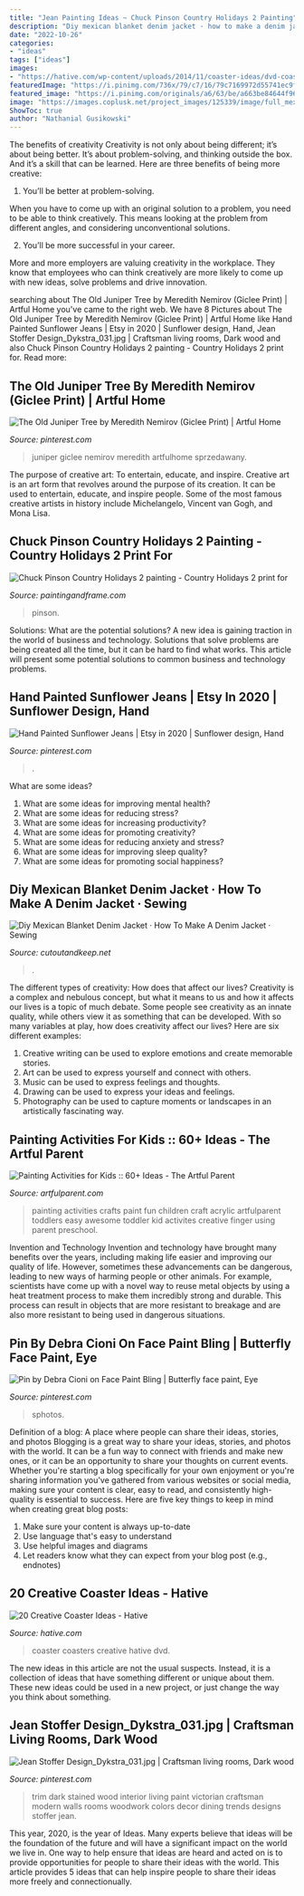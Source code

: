```yaml
---
title: "Jean Painting Ideas ~ Chuck Pinson Country Holidays 2 Painting"
description: "Diy mexican blanket denim jacket · how to make a denim jacket · sewing"
date: "2022-10-26"
categories:
- "ideas"
tags: ["ideas"]
images:
- "https://hative.com/wp-content/uploads/2014/11/coaster-ideas/dvd-coasters.jpg"
featuredImage: "https://i.pinimg.com/736x/79/c7/16/79c7169972d55741ec9f8a9d06f7ef02.jpg"
featured_image: "https://i.pinimg.com/originals/a6/63/be/a663be84644f968a7d2f45635bf36cdc.jpg"
image: "https://images.coplusk.net/project_images/125339/image/full_mex19.jpg"
ShowToc: true
author: "Nathanial Gusikowski"
---
```



The benefits of creativity
Creativity is not only about being different; it’s about being better. It’s about problem-solving, and thinking outside the box. And it’s a skill that can be learned. Here are three benefits of being more creative:
1. You’ll be better at problem-solving.

When you have to come up with an original solution to a problem, you need to be able to think creatively. This means looking at the problem from different angles, and considering unconventional solutions.

2. You’ll be more successful in your career.

More and more employers are valuing creativity in the workplace. They know that employees who can think creatively are more likely to come up with new ideas, solve problems and drive innovation.

	

		
searching about The Old Juniper Tree by Meredith Nemirov (Giclee Print) | Artful Home you've came to the right web. We have 8 Pictures about The Old Juniper Tree by Meredith Nemirov (Giclee Print) | Artful Home like Hand Painted Sunflower Jeans | Etsy in 2020 | Sunflower design, Hand, Jean Stoffer Design_Dykstra_031.jpg | Craftsman living rooms, Dark wood and also Chuck Pinson Country Holidays 2 painting - Country Holidays 2 print for. Read more:
		
    
## The Old Juniper Tree By Meredith Nemirov (Giclee Print) | Artful Home

<img loading=lazy src="https://i.pinimg.com/736x/79/c7/16/79c7169972d55741ec9f8a9d06f7ef02.jpg" onerror="this.onerror=null;this.src='https://tse4.mm.bing.net/th?id=OIP.AZPRDeAflhfzYzgyTBPZqgHaLI&amp;pid=15.1';" alt="The Old Juniper Tree by Meredith Nemirov (Giclee Print) | Artful Home">

_Source: pinterest.com_

>juniper giclee nemirov meredith artfulhome sprzedawany. 

	

The purpose of creative art: To entertain, educate, and inspire.
Creative art is an art form that revolves around the purpose of its creation. It can be used to entertain, educate, and inspire people. Some of the most famous creative artists in history include Michelangelo, Vincent van Gogh, and Mona Lisa.

    
## Chuck Pinson Country Holidays 2 Painting - Country Holidays 2 Print For

<img loading=lazy src="https://paintingandframe.com/art-imgs/chuck_pinson/country_holidays_2-19899.jpg" onerror="this.onerror=null;this.src='https://tse1.mm.bing.net/th?id=OIP.dU1gsoB97NzRb66z2Wwf2wHaFi&amp;pid=15.1';" alt="Chuck Pinson Country Holidays 2 painting - Country Holidays 2 print for">

_Source: paintingandframe.com_

>pinson. 

	

Solutions: What are the potential solutions?
A new idea is gaining traction in the world of business and technology. Solutions that solve problems are being created all the time, but it can be hard to find what works. This article will present some potential solutions to common business and technology problems.

    
## Hand Painted Sunflower Jeans | Etsy In 2020 | Sunflower Design, Hand

<img loading=lazy src="https://i.pinimg.com/736x/d3/7b/64/d37b64c460999e5e2163efa7288dce66.jpg" onerror="this.onerror=null;this.src='https://tse1.mm.bing.net/th?id=OIP.vbuZ1i0yd0XyTEO3PTUK7wHaME&amp;pid=15.1';" alt="Hand Painted Sunflower Jeans | Etsy in 2020 | Sunflower design, Hand">

_Source: pinterest.com_

>. 

	

What are some ideas?
1. What are some ideas for improving mental health? 
2. What are some ideas for reducing stress? 
3. What are some ideas for increasing productivity? 
4. What are some ideas for promoting creativity?
5. What are some ideas for reducing anxiety and stress? 
6. What are some ideas for improving sleep quality?
7. What are some ideas for promoting social happiness?

    
## Diy Mexican Blanket Denim Jacket · How To Make A Denim Jacket · Sewing

<img loading=lazy src="https://images.coplusk.net/project_images/125339/image/full_mex19.jpg" onerror="this.onerror=null;this.src='https://tse4.mm.bing.net/th?id=OIP.gP0VjOwwBIfiDjBxDaxKSAHaKJ&amp;pid=15.1';" alt="Diy Mexican Blanket Denim Jacket · How To Make A Denim Jacket · Sewing">

_Source: cutoutandkeep.net_

>. 

	

The different types of creativity: How does that affect our lives?
Creativity is a complex and nebulous concept, but what it means to us and how it affects our lives is a topic of much debate. Some people see creativity as an innate quality, while others view it as something that can be developed. With so many variables at play, how does creativity affect our lives? Here are six different examples: 
1. Creative writing can be used to explore emotions and create memorable stories.
2. Art can be used to express yourself and connect with others.
3. Music can be used to express feelings and thoughts.
4. Drawing can be used to express your ideas and feelings.
5. Photography can be used to capture moments or landscapes in an artistically fascinating way. 

    
## Painting Activities For Kids :: 60+ Ideas - The Artful Parent

<img loading=lazy src="http://artfulparent.com/wp-content/uploads/2014/03/60+-Painting-Activities-for-Kids-533x1024.jpg" onerror="this.onerror=null;this.src='https://tse4.mm.bing.net/th?id=OIP.Q90YKPkTSQ-3rBbcoIU7UAHaOO&amp;pid=15.1';" alt="Painting Activities for Kids :: 60+ Ideas - The Artful Parent">

_Source: artfulparent.com_

>painting activities crafts paint fun children craft acrylic artfulparent toddlers easy awesome toddler kid activites creative finger using parent preschool. 

	

Invention and Technology
Invention and technology have brought many benefits over the years, including making life easier and improving our quality of life. However, sometimes these advancements can be dangerous, leading to new ways of harming people or other animals. For example, scientists have come up with a novel way to reuse metal objects by using a heat treatment process to make them incredibly strong and durable. This process can result in objects that are more resistant to breakage and are also more resistant to being used in dangerous situations.

    
## Pin By Debra Cioni On Face Paint Bling | Butterfly Face Paint, Eye

<img loading=lazy src="https://i.pinimg.com/originals/55/ce/a8/55cea80771ffebd281641bb32919fbb8.jpg" onerror="this.onerror=null;this.src='https://tse3.mm.bing.net/th?id=OIP.u9twUUOUKr86112TH5O_yAHaKC&amp;pid=15.1';" alt="Pin by Debra Cioni on Face Paint Bling | Butterfly face paint, Eye">

_Source: pinterest.com_

>sphotos. 

	

Definition of a blog: A place where people can share their ideas, stories, and photos
Blogging is a great way to share your ideas, stories, and photos with the world. It can be a fun way to connect with friends and make new ones, or it can be an opportunity to share your thoughts on current events. Whether you're starting a blog specifically for your own enjoyment or you're sharing information you've gathered from various websites or social media, making sure your content is clear, easy to read, and consistently high-quality is essential to success. Here are five key things to keep in mind when creating great blog posts: 
1. Make sure your content is always up-to-date 
2. Use language that's easy to understand 
3. Use helpful images and diagrams 
4. Let readers know what they can expect from your blog post (e.g., endnotes) 

    
## 20 Creative Coaster Ideas - Hative

<img loading=lazy src="https://hative.com/wp-content/uploads/2014/11/coaster-ideas/dvd-coasters.jpg" onerror="this.onerror=null;this.src='https://tse3.mm.bing.net/th?id=OIP.f_KKVeUWItpW27-U2VDsRwHaJ3&amp;pid=15.1';" alt="20 Creative Coaster Ideas - Hative">

_Source: hative.com_

>coaster coasters creative hative dvd. 

	

The new ideas in this article are not the usual suspects. Instead, it is a collection of ideas that have something different or unique about them. These new ideas could be used in a new project, or just change the way you think about something.

    
## Jean Stoffer Design_Dykstra_031.jpg | Craftsman Living Rooms, Dark Wood

<img loading=lazy src="https://i.pinimg.com/originals/a6/63/be/a663be84644f968a7d2f45635bf36cdc.jpg" onerror="this.onerror=null;this.src='https://tse4.mm.bing.net/th?id=OIP.rmEeSXkyw-dez9a6cf8AhwHaLH&amp;pid=15.1';" alt="Jean Stoffer Design_Dykstra_031.jpg | Craftsman living rooms, Dark wood">

_Source: pinterest.com_

>trim dark stained wood interior living paint victorian craftsman modern walls rooms woodwork colors decor dining trends designs stoffer jean. 

	

This year, 2020, is the year of Ideas. Many experts believe that ideas will be the foundation of the future and will have a significant impact on the world we live in. One way to help ensure that ideas are heard and acted on is to provide opportunities for people to share their ideas with the world. This article provides 5 ideas that can help inspire people to share their ideas more freely and connectionually.

